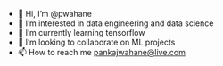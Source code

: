 - 👋 Hi, I’m @pwahane
- 👀 I’m interested in data engineering and data science
- 🌱 I’m currently learning tensorflow
- 💞️ I’m looking to collaborate on ML projects
- 📫 How to reach me pankajwahane@live.com

<!---
pwahane/pwahane is a ✨ special ✨ repository because its `README.md` (this file) appears on your GitHub profile.
You can click the Preview link to take a look at your changes.
--->
